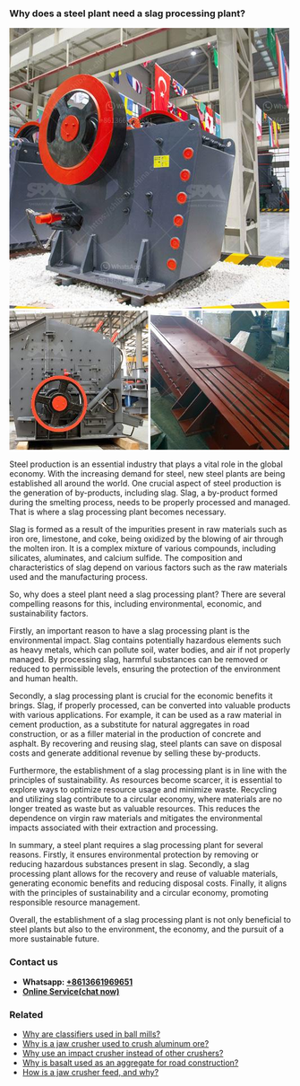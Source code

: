 <h3>Why does a steel plant need a slag processing plant?</h3><img src='1701742472.jpg' alt=''><p>Steel production is an essential industry that plays a vital role in the global economy. With the increasing demand for steel, new steel plants are being established all around the world. One crucial aspect of steel production is the generation of by-products, including slag. Slag, a by-product formed during the smelting process, needs to be properly processed and managed. That is where a slag processing plant becomes necessary.</p><p>Slag is formed as a result of the impurities present in raw materials such as iron ore, limestone, and coke, being oxidized by the blowing of air through the molten iron. It is a complex mixture of various compounds, including silicates, aluminates, and calcium sulfide. The composition and characteristics of slag depend on various factors such as the raw materials used and the manufacturing process.</p><p>So, why does a steel plant need a slag processing plant? There are several compelling reasons for this, including environmental, economic, and sustainability factors.</p><p>Firstly, an important reason to have a slag processing plant is the environmental impact. Slag contains potentially hazardous elements such as heavy metals, which can pollute soil, water bodies, and air if not properly managed. By processing slag, harmful substances can be removed or reduced to permissible levels, ensuring the protection of the environment and human health.</p><p>Secondly, a slag processing plant is crucial for the economic benefits it brings. Slag, if properly processed, can be converted into valuable products with various applications. For example, it can be used as a raw material in cement production, as a substitute for natural aggregates in road construction, or as a filler material in the production of concrete and asphalt. By recovering and reusing slag, steel plants can save on disposal costs and generate additional revenue by selling these by-products.</p><p>Furthermore, the establishment of a slag processing plant is in line with the principles of sustainability. As resources become scarcer, it is essential to explore ways to optimize resource usage and minimize waste. Recycling and utilizing slag contribute to a circular economy, where materials are no longer treated as waste but as valuable resources. This reduces the dependence on virgin raw materials and mitigates the environmental impacts associated with their extraction and processing.</p><p>In summary, a steel plant requires a slag processing plant for several reasons. Firstly, it ensures environmental protection by removing or reducing hazardous substances present in slag. Secondly, a slag processing plant allows for the recovery and reuse of valuable materials, generating economic benefits and reducing disposal costs. Finally, it aligns with the principles of sustainability and a circular economy, promoting responsible resource management.</p><p>Overall, the establishment of a slag processing plant is not only beneficial to steel plants but also to the environment, the economy, and the pursuit of a more sustainable future.</p><h3>Contact us</h3><ul><li><strong>Whatsapp:&nbsp;<a href="https://wa.me/8613661969651">+8613661969651</a></strong></li><li><a href="https://swt.shibang-china.com/?git&amp;zhl&amp;Why does a steel plant need a slag processing plant"><strong>Online Service(chat now)</strong></a></li></ul><h3>Related</h3><ul><li><a href='Why are classifiers used in ball mills.md'>Why are classifiers used in ball mills?</a></li><li><a href='Why is a jaw crusher used to crush aluminum ore.md'>Why is a jaw crusher used to crush aluminum ore?</a></li><li><a href='Why use an impact crusher instead of other crushers.md'>Why use an impact crusher instead of other crushers?</a></li><li><a href='Why is basalt used as an aggregate for road construction.md'>Why is basalt used as an aggregate for road construction?</a></li><li><a href='How is a jaw crusher feed and why.md'>How is a jaw crusher feed, and why?</a></li></ul>